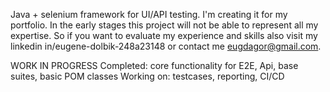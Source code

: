 Java + selenium framework for UI/API testing. I'm creating it for my portfolio. In the early stages this project will not be able to represent all my expertise. So if you want to evaluate my experience and skills also visit my linkedin in/eugene-dolbik-248a23148 or contact me eugdagor@gmail.com.

WORK IN PROGRESS Completed: core functionality for E2E, Api, base suites, basic POM classes Working on: testcases, reporting, CI/CD
